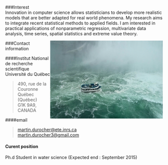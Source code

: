 <!-- Section -->
###Interest  
   Innovation in computer science allows statisticians to develop more realistic models that are better adapted for real world phenomena. My research aims to integrate recent statistical methods to applied fields. I am interested in practical applications of nonparametric regression, multivariate data analysis, time series, spatial statistics and extreme value theory.
    
<img src="files/niagara.jpg" alt='Niagara boat'
  style='width:360px;height:250px;float:right;'>
      
###Contact information
 
####Institut National de recherche scientifique <br> Université du Québec
> 490, rue de la Couronne <br>
  Québec (Québec) <br>
  G1K 9A9, CANADA <br>

####email

> martin.durocher@ete.inrs.ca <br>
  martin.durocher3@gmail.com

#### Curent position
   Ph.d Student in water science (Expected end : September 2015)
